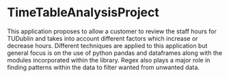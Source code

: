 # TimeTableAnalysisProject

This application proposes to allow a customer to review the staff hours for TUDublin and takes into account different factors which increase or decrease hours. Different techniques are applied to this application but general focus is on the use of python pandas and dataframes along with the modules incorporated within the library. Regex also plays a major role in finding patterns within the data to filter wanted from unwanted data.

